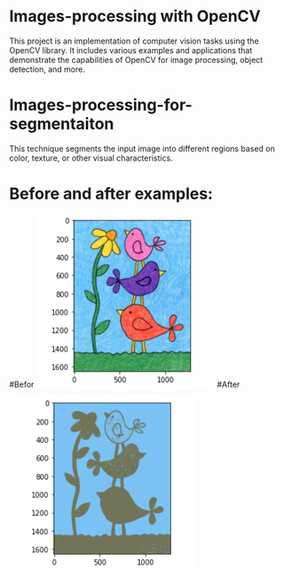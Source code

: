 # Images-processing with OpenCV
This project is an implementation of computer vision tasks using the OpenCV library. It includes various examples and applications that demonstrate the capabilities of OpenCV for image processing, object detection, and more.
# Images-processing-for-segmentaiton
This technique segments the input image into different regions based on color, texture, or other visual characteristics.
# Before and after examples:
#Befor
![My Image](g.PNG)
#After

![My Image](gg.PNG)
